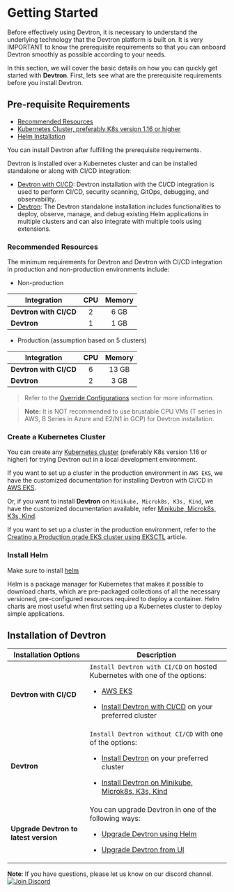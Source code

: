 # Getting Started
 

Before effectively using Devtron, it is necessary to understand the underlying technology that the Devtron platform is built on. 
It is very IMPORTANT to know the prerequisite requirements so that you can onboard Devtron smoothly as possible according to your needs. 

In this section, we will cover the basic details on how you can quickly get started with **Devtron**.
 First, lets see what are the prerequisite requirements before you install Devtron.

## Pre-requisite Requirements
* [Recommended Resources](#recommended-resources)
*  [Kubernetes Cluster, preferably K8s version 1.16 or higher](#create-a-kubernetes-cluster)
* [Helm Installation](https://helm.sh/docs/intro/install/)

You can install Devtron after fulfilling the prerequisite requirements.

Devtron is installed over a Kubernetes cluster and can be installed standalone or along with CI/CD integration:

* [Devtron with CI/CD](setup/install/install-devtron-with-cicd.md): Devtron installation with the CI/CD integration is used to perform CI/CD, security scanning, GitOps, debugging, and observability.
* [Devtron](setup/install/install-devtron.md): The Devtron standalone installation includes functionalities to deploy, observe, manage, and debug existing Helm applications in multiple clusters and can also integrate with multiple tools using extensions.

 

### Recommended Resources

The minimum requirements for Devtron and Devtron with CI/CD integration in production and non-production environments include:

* Non-production

| Integration | CPU | Memory |
| --- | :---: | :---: |
| **Devtron with CI/CD** | 2 | 6 GB |
| **Devtron** | 1 | 1 GB |

* Production (assumption based on 5 clusters)

| Integration | CPU | Memory |
| --- | :---: | :---: |
| **Devtron with CI/CD** | 6 | 13 GB |
| **Devtron** | 2 | 3 GB |

> Refer to the [Override Configurations](setup/install/override-default-devtron-installation-configs.md) section for more information.

>**Note:** It is NOT recommended to use brustable CPU VMs (T series in AWS, B Series in Azure and E2/N1 in GCP) for Devtron installation.
 
### Create a Kubernetes Cluster
 
You can create any [Kubernetes cluster](https://kubernetes.io/docs/tutorials/kubernetes-basics/create-cluster/) (preferably K8s version 1.16 or higher) for trying Devtron out in a local development environment.

If you want to set up a cluster in the production environment in `AWS EKS`, we have the customized documentation for installing Devtron with CI/CD in [AWS EKS](setup/install/install-devtron-on-AWS-EKS.md).

Or, if you want to install **Devtron** on `Minikube, Microk8s, K3s, Kind`, we have the customized documentation available, refer [Minikube, Microk8s, K3s, Kind](setup/install/Install-devtron-on-Minikube-Microk8s-K3s-Kind.md).
 
If you want to set up a cluster in the production environment, refer to the [Creating a Production grade EKS cluster using EKSCTL](https://devtron.ai/blog/creating-production-grade-kubernetes-eks-cluster-eksctl/) article.

### Install Helm

Make sure to install [helm]((https://helm.sh/docs/intro/install/))

Helm is a package manager for Kubernetes that makes it possible to download charts, which are pre-packaged collections of all the necessary versioned, pre-configured resources required to deploy a container. Helm charts are most useful when first setting up a Kubernetes cluster to deploy simple applications.


## Installation of Devtron

| Installation Options | Description |
| --- | --- |
| **Devtron with CI/CD** | `Install Devtron with CI/CD` on hosted Kubernetes with one of the options:<ul><li>[AWS EKS](install-devtron-on-AWS-EKS.md)</ul></li><ul><li>[Install Devtron with CI/CD](setup/install/install-devtron-with-cicd.md) on your preferred cluster</ul></li>  |
| **Devtron** | `Install Devtron without CI/CD` with one of the options:<ul><li>[Install Devtron](setup/install/install-devtron.md) on your preferred cluster</ul></li><ul><li>[Install Devtron on Minikube, Microk8s, K3s, Kind](setup/install/Install-devtron-on-Minikube-Microk8s-K3s-Kind.md)</ul></li>|
| **Upgrade Devtron to latest version** | You can upgrade Devtron in one of the following ways:<ul><li>[Upgrade Devtron using Helm](https://docs.devtron.ai/v/v0.5/getting-started/upgrade#upgrade-devtron-using-helm)</ul></li><ul><li>[Upgrade Devtron from UI](https://docs.devtron.ai/v/v0.5/getting-started/upgrade/upgrade-devtron-ui)</ul></li> |

**Note**: If you have questions, please let us know on our discord channel. [![Join Discord](https://img.shields.io/badge/Join%20us%20on-Discord-e01563.svg)](https://discord.gg/jsRG5qx2gp)


